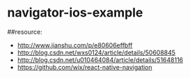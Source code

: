# navigator-ios-example


##resource:
+ http://www.jianshu.com/p/e80606effbff
+ http://blog.csdn.net/wxs0124/article/details/50608845
+ http://blog.csdn.net/u010464084/article/details/51648116
+ https://github.com/wix/react-native-navigation
